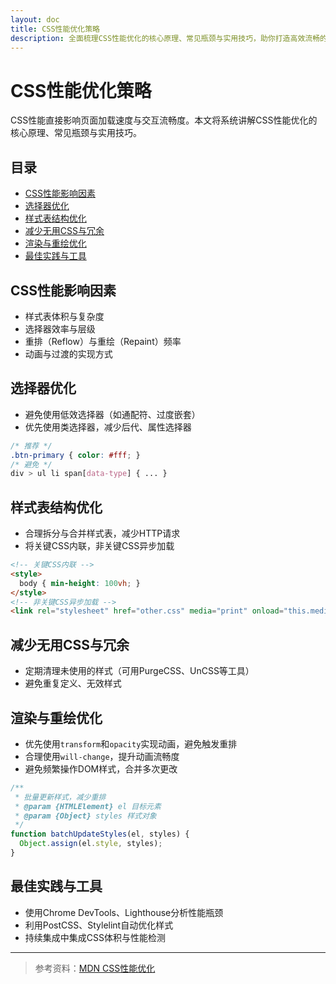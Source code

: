 ```yaml
---
layout: doc
title: CSS性能优化策略
description: 全面梳理CSS性能优化的核心原理、常见瓶颈与实用技巧，助你打造高效流畅的Web页面。
---
```


# CSS性能优化策略

CSS性能直接影响页面加载速度与交互流畅度。本文将系统讲解CSS性能优化的核心原理、常见瓶颈与实用技巧。

## 目录

- [CSS性能影响因素](#css性能影响因素)
- [选择器优化](#选择器优化)
- [样式表结构优化](#样式表结构优化)
- [减少无用CSS与冗余](#减少无用css与冗余)
- [渲染与重绘优化](#渲染与重绘优化)
- [最佳实践与工具](#最佳实践与工具)

## CSS性能影响因素

- 样式表体积与复杂度
- 选择器效率与层级
- 重排（Reflow）与重绘（Repaint）频率
- 动画与过渡的实现方式

## 选择器优化

- 避免使用低效选择器（如通配符、过度嵌套）
- 优先使用类选择器，减少后代、属性选择器

```css
/* 推荐 */
.btn-primary { color: #fff; }
/* 避免 */
div > ul li span[data-type] { ... }
```

## 样式表结构优化

- 合理拆分与合并样式表，减少HTTP请求
- 将关键CSS内联，非关键CSS异步加载

```html
<!-- 关键CSS内联 -->
<style>
  body { min-height: 100vh; }
</style>
<!-- 非关键CSS异步加载 -->
<link rel="stylesheet" href="other.css" media="print" onload="this.media='all'">
```

## 减少无用CSS与冗余

- 定期清理未使用的样式（可用PurgeCSS、UnCSS等工具）
- 避免重复定义、无效样式

## 渲染与重绘优化

- 优先使用`transform`和`opacity`实现动画，避免触发重排
- 合理使用`will-change`，提升动画流畅度
- 避免频繁操作DOM样式，合并多次更改

```js
/**
 * 批量更新样式，减少重排
 * @param {HTMLElement} el 目标元素
 * @param {Object} styles 样式对象
 */
function batchUpdateStyles(el, styles) {
  Object.assign(el.style, styles);
}
```

## 最佳实践与工具

- 使用Chrome DevTools、Lighthouse分析性能瓶颈
- 利用PostCSS、Stylelint自动优化样式
- 持续集成中集成CSS体积与性能检测

---

> 参考资料：[MDN CSS性能优化](https://developer.mozilla.org/zh-CN/docs/Web/Performance/CSS) 